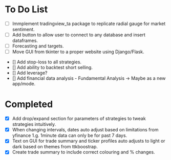 # To Do List
- [ ] Immplement tradingview_ta package to replicate radial gauge for market sentiment.
- [ ] Add button to allow user to connect to any database and insert dataframes.
- [ ] Forecasting and targets.
- [ ] Move GUI from tkinter to a proper website using Django/Flask.
- [] Add stop-loss to all strategies.
- [] Add ability to backtest short selling.
- [] Add leverage?
- [] Add financial data analysis - Fundamental Analysis -> Maybe as a new app/mode.

# Completed
- [x] Add drop/expand section for parameters of strategies to tweak strategies intuitively.
- [x] When changing intervals, dates auto adjust based on limitations from yfinance 1.g. 1minute data can only be for past 7 days.
- [x] Text on GUI for trade summary and ticker profiles auto adjusts to light or dark based on themes from ttkboostrap.
- [x] Create trade summary to include correct colouring and % changes.